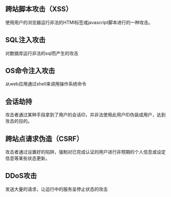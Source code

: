 ## 跨站脚本攻击（XSS）
使用用户的浏览器运行非法的HTMl标签或javascript脚本进行的一种攻击。

## SQL注入攻击
对数据库运行非法的sql而产生的攻击

## OS命令注入攻击
从web应用通过shell来调用操作系统命令

## 会话劫持
攻击者通过某种手段拿到了用户的会话ID，并非法使用此用户ID伪装成用户，达到攻击的目的。

## 跨站点请求伪造（CSRF）
攻击者通过设置好的陷阱，强制对已完成认证的用户进行非预期的个人信息或设定信息等某些状态更新。

## DDoS攻击
发送大量的请求，让运行中的服务呈停止状态的攻击